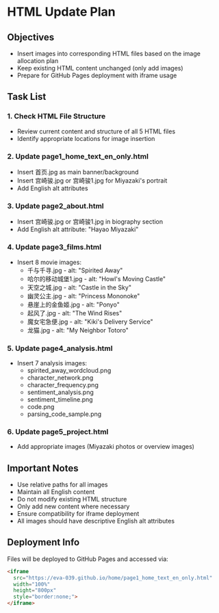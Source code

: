 # HTML Update Plan

## Objectives
- Insert images into corresponding HTML files based on the image allocation plan
- Keep existing HTML content unchanged (only add images)
- Prepare for GitHub Pages deployment with iframe usage

## Task List

### 1. Check HTML File Structure
- Review current content and structure of all 5 HTML files
- Identify appropriate locations for image insertion

### 2. Update page1_home_text_en_only.html
- Insert 首页.jpg as main banner/background
- Insert 宫崎骏.jpg or 宫崎骏1.jpg for Miyazaki's portrait
- Add English alt attributes

### 3. Update page2_about.html
- Insert 宫崎骏.jpg or 宫崎骏1.jpg in biography section
- Add English alt attribute: "Hayao Miyazaki"

### 4. Update page3_films.html
- Insert 8 movie images:
  - 千与千寻.jpg - alt: "Spirited Away"
  - 哈尔的移动城堡1.jpg - alt: "Howl's Moving Castle"
  - 天空之城.jpg - alt: "Castle in the Sky"
  - 幽灵公主.jpg - alt: "Princess Mononoke"
  - 悬崖上的金鱼姬.jpg - alt: "Ponyo"
  - 起风了.jpg - alt: "The Wind Rises"
  - 魔女宅急便.jpg - alt: "Kiki's Delivery Service"
  - 龙猫.jpg - alt: "My Neighbor Totoro"

### 5. Update page4_analysis.html
- Insert 7 analysis images:
  - spirited_away_wordcloud.png
  - character_network.png
  - character_frequency.png
  - sentiment_analysis.png
  - sentiment_timeline.png
  - code.png
  - parsing_code_sample.png

### 6. Update page5_project.html
- Add appropriate images (Miyazaki photos or overview images)

## Important Notes
- Use relative paths for all images
- Maintain all English content
- Do not modify existing HTML structure
- Only add new content where necessary
- Ensure compatibility for iframe deployment
- All images should have descriptive English alt attributes

## Deployment Info
Files will be deployed to GitHub Pages and accessed via:
```html
<iframe 
  src="https://eva-039.github.io/home/page1_home_text_en_only.html" 
  width="100%" 
  height="800px" 
  style="border:none;">
</iframe>
```